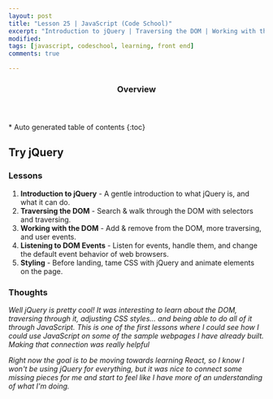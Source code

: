 ```yaml
---
layout: post
title: "Lesson 25 | JavaScript (Code School)"
excerpt: "Introduction to jQuery | Traversing the DOM | Working with the DOM | Listening to DOM Events | Styling"
modified: 
tags: [javascript, codeschool, learning, front end]
comments: true

---
```


<section id="table-of-contents" class="toc">
  <header>
    <h3>Overview</h3>
  </header>
<div id="drawer" markdown="1">
*  Auto generated table of contents
{:toc}
</div>
</section><!-- /#table-of-contents -->

## Try jQuery

### Lessons

1. __Introduction to jQuery__ - A gentle introduction to what jQuery is, and what it can do.
2. __Traversing the DOM__ - Search & walk through the DOM with selectors and traversing.
3. __Working with the DOM__ - Add & remove from the DOM, more traversing, and user events.
4. __Listening to DOM Events__ - Listen for events, handle them, and change the default event behavior of web browsers.
5. __Styling__ - Before landing, tame CSS with jQuery and animate elements on the page.

### Thoughts

*Well jQuery is pretty cool! It was interesting to learn about the DOM, traversing through it, adjusting CSS styles... and being able to do all of it through JavaScript. This is one of the first lessons where I could see how I could use JavaScript on some of the sample webpages I have already built. Making that connection was really helpful*

*Right now the goal is to be moving towards learning React, so I know I won't be using jQuery for everything, but it was nice to connect some missing pieces for me and start to feel like I have more of an understanding of what I'm doing.*